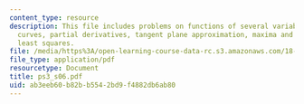 ```yaml
---
content_type: resource
description: This file includes problems on functions of several variables, level
  curves, partial derivatives, tangent plane approximation, maxima and minima, and
  least squares.
file: /media/https%3A/open-learning-course-data-rc.s3.amazonaws.com/18-02-multivariable-calculus-spring-2006/ab3eeb60b82bb5542bd9f4882db6ab80_ps3_s06.pdf
file_type: application/pdf
resourcetype: Document
title: ps3_s06.pdf
uid: ab3eeb60-b82b-b554-2bd9-f4882db6ab80
---
```

